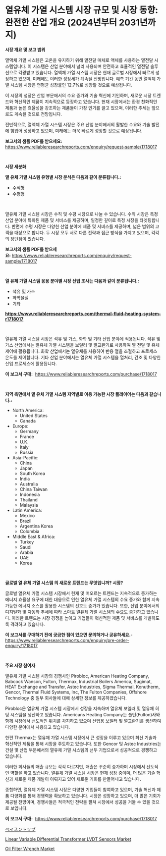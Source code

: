 <p><h1>열유체 가열 시스템 시장 규모 및 시장 동향: 완전한 산업 개요 (2024년부터 2031년까지)</h1></p><p><strong>시장 개요 및 보고 범위</strong></p>
<p><p>열액체 가열 시스템은 고온을 유지하기 위해 열전달 매체로 액체를 사용하는 열전달 시스템입니다. 이 시스템은 산업 분야에서 널리 사용되며 안전하고 효율적인 열전달 솔루션으로 각광받고 있습니다. 열액체 가열 시스템 시장은 현재 글로벌 시장에서 빠르게 성장하고 있으며, 미래에도 이러한 성장세가 계속될 전망입니다. 예측 기간 동안 열액체 가열 시스템 시장은 연평균 성장률인 12.7%로 성장할 것으로 예상됩니다. </p><p>이 시장의 성장은 산업 부문에서의 수요 증가와 기술 혁신에 기인하며, 새로운 시장 트렌드와 혁신적인 제품이 지속적으로 등장하고 있습니다. 현재 시장에서는 환경 친화적인 제품과 높은 효율성을 강조하는 제품들이 가장 인기를 끌고 있으며, 이러한 추세는 앞으로도 계속될 것으로 전망됩니다.</p><p>전반적으로, 열액체 가열 시스템 시장은 주요 산업 분야에서의 활발한 수요와 기술 발전에 힘입어 성장하고 있으며, 미래에는 더욱 빠르게 성장할 것으로 예상됩니다.</p></p>
<p><strong>보고서의 샘플 PDF를 받으세요:</strong> <a href="https://www.reliableresearchreports.com/enquiry/request-sample/1718017">https://www.reliableresearchreports.com/enquiry/request-sample/1718017</a></p>
<p>&nbsp;</p>
<p><strong>시장 세분화</strong></p>
<p><strong>열 유체 가열 시스템 유형별 시장 분석은 다음과 같이 분류됩니다.:</strong></p>
<p><ul><li>수직형</li><li>수평형</li></ul></p>
<p>&nbsp;</p>
<p><p>열유체 가열 시스템 시장은 수직 및 수평 시장으로 나눌 수 있습니다. 수직 시장은 특정 산업 분야에 특화된 제품 및 서비스를 제공하며, 일정한 깊이로 특정 시장을 타겟팅합니다. 반면에 수평 시장은 다양한 산업 분야에 제품 및 서비스를 제공하며, 넓은 범위의 고객을 대상으로 합니다. 두 시장 모두 서로 다른 전략과 접근 방식을 가지고 있으며, 각각의 장단점이 있습니다.</p></p>
<p><strong>보고서의 샘플 PDF를 받으세요:</strong>&nbsp;<a href="https://www.reliableresearchreports.com/enquiry/request-sample/1718017">https://www.reliableresearchreports.com/enquiry/request-sample/1718017</a></p>
<p>&nbsp;</p>
<p><strong> 열 유체 가열 시스템 응용 분야별 시장 산업 조사는 다음과 같이 분류됩니다.:</strong></p>
<p><ul><li>석유 및 가스</li><li>화학물질</li><li>기타</li></ul></p>
<p><strong><a href="https://www.reliableresearchreports.com/thermal-fluid-heating-system-r1718017">https://www.reliableresearchreports.com/thermal-fluid-heating-system-r1718017</a></strong></p>
<p>&nbsp;</p>
<p><p>열유체 가열 시스템 시장은 석유 및 가스, 화학 및 기타 산업 분야에 적용됩니다. 석유 및 가스 산업에서는 열유체 가열 시스템을 보일러 및 열교환기로 사용하여 열 전달 및 유체 제어에 활용됩니다. 화학 산업에서는 열유체를 사용하여 반응 열을 조절하고 프로세스 온도를 제어합니다. 기타 산업 분야에서는 열유체 가열 시스템을 열처리, 건조 및 다양한 산업 프로세스에 활용됩니다.</p></p>
<p><strong>이 보고서 구매:</strong>&nbsp; <a href="https://www.reliableresearchreports.com/purchase/1718017">https://www.reliableresearchreports.com/purchase/1718017</a></p>
<p>&nbsp;</p>
<p><strong>지역 측면에서 열 유체 가열 시스템 지역별로 이용 가능한 시장 플레이어는 다음과 같습니다.:</strong></p>
<p><ul>
    <li>
        North America:
        <ul>
            <li>United States</li>
            <li>Canada</li>
        </ul>
    </li>
    <li>
        Europe:
        <ul>
            <li>Germany</li>
            <li>France</li>
            <li>U.K.</li>
            <li>Italy</li>
            <li>Russia</li>
        </ul>
    </li>
    <li>
        Asia-Pacific:
        <ul>
            <li>China</li>
            <li>Japan</li>
            <li>South Korea</li>
            <li>India</li>
            <li>Australia</li>
            <li>China Taiwan</li>
            <li>Indonesia</li>
            <li>Thailand</li>
            <li>Malaysia</li>
        </ul>
    </li>
    <li>
        Latin America:
        <ul>
            <li>Mexico</li>
            <li>Brazil</li>
            <li>Argentina Korea</li>
            <li>Colombia</li>
        </ul>
    </li>
    <li>
        Middle East & Africa:
        <ul>
            <li>Turkey</li>
            <li>Saudi</li>
            <li>Arabia</li>
            <li>UAE</li>
            <li>Korea</li>
        </ul>
    </li>
    </ul></p>
<p>&nbsp;</p>
<p><strong>글로벌 열 유체 가열 시스템 의 새로운 트렌드는 무엇입니까? 시장?</strong></p>
<p><p>글로벌 열유체 가열 시스템 시장에서 현재 및 떠오르는 트렌드는 지속적으로 증가하는 에너지 효율성 요구에 대한 대응으로 인한 열유체 가열 시스템의 수요 증가와 함께 지속 가능한 에너지 소스를 활용한 시스템의 선호도 증가가 있습니다. 또한, 산업 분야에서의 디지털화 및 자동화 추세에 따라 스마트 열유체 가열 시스템의 수요도 증가하고 있습니다. 이러한 트렌드는 시장 경쟁을 높이고 기업들이 혁신적인 제품 및 서비스를 개발하도록 격려하고 있습니다.</p></p>
<p><strong>이 보고서를 구매하기 전에 궁금한 점이 있으면 문의하거나 공유하세요.</strong>- <a href="https://www.reliableresearchreports.com/enquiry/pre-order-enquiry/1718017">https://www.reliableresearchreports.com/enquiry/pre-order-enquiry/1718017</a></p>
<p>&nbsp;</p>
<p><strong>주요 시장 참여자</strong></p>
<p><p>열유체 가열 시스템 시장의 경쟁사인 Pirobloc, American Heating Company, Babcock Wanson, Fulton, Thermax, Industrial Boilers America, Sugimat, HEAT Exchange and Transfer, Astec Industries, Sigma Thermal, Konutherm, Gencor, Thermal Fluid Systems, Inc, The Fulton Companies, Offshore Technology 중 일부 회사들에 대해 상세한 정보를 제공하겠습니다.</p><p>Pirobloc은 열유체 가열 시스템 시장에서 성장을 지속하며 열유체 보일러 및 열유체 히팅 시스템을 생산하고 있습니다. Americans Heating Company는 풀턴(Fulton)사와 함께 시장에서 선도적인 위치를 차지하고 있으며 산업용 보일러 및 열교환기를 생산하여 다양한 분야에서 사용되고 있습니다.</p><p>한편 Thermax는 열유체 가열 시스템 시장에서 큰 성장을 이루고 있으며 최신 기술과 혁신적인 제품을 통해 시장을 주도하고 있습니다. 또한 Gencor 및 Astec Industries는 건설 및 산업 부문에서의 열유체 가열 시스템의 선두 기업으로서 성공적으로 경쟁하고 있습니다.</p><p>이러한 회사들의 매출 규모는 각각 다르지만, 매출은 꾸준히 증가하며 시장에서 선도적인 역할을 하고 있습니다. 열유체 가열 시스템 시장은 현재 성장 중이며, 더 많은 기술 혁신과 새로운 제품 개발이 이뤄지고 있어 새로운 기회를 만들어내고 있습니다.</p><p>종합하면, 열유체 가열 시스템 시장은 다양한 기업들이 참여하고 있으며, 기술 혁신과 제품 다양화를 통해 경쟁력을 확보하고 있습니다. 시장은 성장하고 있으며, 더 많은 기회가 제공될 전망이며, 경쟁사들은 적극적인 전략을 펼쳐 시장에서 성공을 거둘 수 있을 것으로 보입니다.</p></p>
<p><strong>이 보고서 구매:</strong>&nbsp;&nbsp;<a href="https://www.reliableresearchreports.com/purchase/1718017">https://www.reliableresearchreports.com/purchase/1718017</a></p>
<p><p><a href="https://github.com/SarahFahey88/Market-Research-Report-List-1/blob/main/449360627647.md">ベイスントップ</a></p><p><a href="https://pretty-mail-caf.notion.site/Linear-Variable-Differential-Transformer-LVDT-Sensors-Market-Insights-into-Market-CAGR-Market-Tren-4df3ecc0ac44456c9bd938a6fbac69c0">Linear Variable Differential Transformer LVDT Sensors Market</a></p><p><a href="https://github.com/okotobwrhuteie/Market-Research-Report-List-2/blob/main/oil-filter-wrench-market.md">Oil Filter Wrench Market</a></p></p>